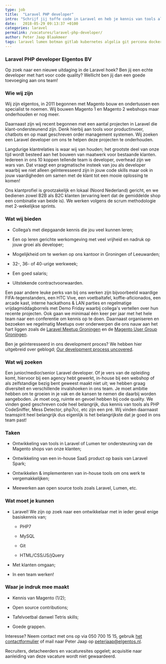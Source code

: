 ```yaml
---
type: job
title:  "Laravel PHP developer"
intro: "Schrijf jij toffe code in Laravel en heb je kennis van tools als PHP CodeSniffer, Mess Detector, php7cc, etc."
date:   2018-05-29 09:13:37 +0100
categories: laravel
permalink: /vacatures/laravel-php-developer/
author: Peter Jaap Blaakmeer
tags: laravel lumen botman gitlab kubernetes algolia git percona docker
---
```


### Laravel PHP developer Elgentos BV

Op zoek naar een nieuwe uitdaging in de Laravel hoek? Ben jij een echte developer met hart voor code quality? Wellicht ben jij dan een goede toevoeging aan ons team!

### Wie wij zijn

Wij zijn elgentos, in 2011 begonnen met Magento bouw en ondertussen een specialist te noemen. Wij bouwen Magento 1 en Magento 2 webshops maar onderhouden er nog meer.

Daarnaast zijn wij recent begonnen met een aantal projecten in Laravel die klant-ondersteunend zijn. Denk hierbij aan tools voor productinvoer, chatbots en op maat geschreven order management systemen. Wij zoeken een Laravel developer om ons te helpen deze projecten te onderhouden.

Langdurige klantrelaties is waar wij van houden; het grootste deel van onze tijd wordt besteed aan het bouwen van maatwerk voor bestaande klanten. Iedereen in ons 10 koppen tellende team is developer, overhead zijn we wars van. Dat vraagt een pragmatische insteek van jou als developer waarbij we niet alleen geînteresseerd zijn in jouw code skills maar ook in jouw vaardigheden om samen met de klant tot een mooie oplossing te komen!

Ons klantprofiel is grootzakelijk en lokaal (Noord Nederland) gericht, en we bedienen zowel B2B als B2C klanten (ervaring leert dat de gemiddelde shop een combinatie van beide is).  We werken volgens de scrum methodologie met 2-wekelijkse sprints.

### Wat wij bieden

* Collega’s met diepgaande kennis die jou veel kunnen leren;

* Een op leren gerichte werkomgeving met veel vrijheid en nadruk op jouw groei als developer;

* Mogelijkheid om te werken op ons kantoor in Groningen of Leeuwarden;

* 32-, 36- of 40-urige werkweek;

* Een goed salaris;

* Uitstekende contractvoorwaarden.

Een paar andere leuke perks van bij ons werken zijn bijvoorbeeld waardige FIFA-tegenstanders, een HTC Vive, een voetbaltafel, koffie-aficionados, een arcade kast, interne hackathons & LAN parties en regelmatige vrijdagmiddagborrels met Demo Friday waarbij collega's vertellen over hun recente projecten. Ook gaan we minimaal één keer per jaar met het hele team naar een conferentie om kennis op te doen. Daarnaast organiseren en bezoeken we regelmatig Meetups over onderwerpen die ons nauw aan het hart liggen zoals de [Laravel Meetup Groningen](https://www.meetup.com/Laravel-Meetup-Groningen/) en de [Magento User Group Groningen](https://www.meetup.com/Magento-User-Group-Groningen/).

Ben je geïnteresseerd in ons development proces? We hebben hier uitgebreid over geblogd; [Our development process uncovered](/blog/our-development-process-uncovered/).

### Wat wij zoeken

Een junior/medior/senior Laravel developer. Of je vers van de opleiding komt, hiervoor bij een agency hebt gewerkt, in-house bij een webshop of als zelfstandige bezig bent geweest maakt niet uit; we hebben graag diversiteit en verschillende invalshoeken in ons team. Je moet ambitie hebben om te groeien in je vak en de kansen te nemen die daarbij worden aangeboden. Je moet oog, ruimte en gevoel hebben bij code quality. We vinden goed geschreven code heel belangrijk, dus kennis van tools als PHP CodeSniffer, Mess Detector, php7cc, etc zijn een pré. Wij vinden daarnaast teamspirit heel belangrijk dus eigenlijk is het belangrijkste dat je goed in ons team past!

### Taken

* Ontwikkeling van tools in Laravel of Lumen ter ondersteuning van de Magento shops van onze klanten;

* Ontwikkeling van een in-house SaaS product op basis van Laravel Spark;

* Ontwikkelen & implementeren van in-house tools om ons werk te vergemakkelijken;

* Meewerken aan open source tools zoals Laravel, Lumen, etc.

### Wat moet je kunnen

* Laravel! We zijn op zoek naar een ontwikkelaar met in ieder geval enige basiskennis van;

    * PHP7

    * MySQL

    * Git

    * HTML/CSS/JS/jQuery

* Met klanten omgaan;

* In een team werken!

### Waar je indruk mee maakt

* Kennis van Magento (1/2);

* Open source contributions;

* Tafelvoetbal danwel Tetris skills;

* Goede grappen.

Interesse? Neem contact met ons op via 050 700 15 15, gebruik [het contactformulier](#contact "contact") of mail naar Peter Jaap op [peterjaap@elgentos.nl](mailto:peterjaap@elgentos.nl).

Recruiters, detacheerders en vacaturesites opgelet; acquisitie naar aanleiding van deze vacature wordt niet gewaardeerd.
